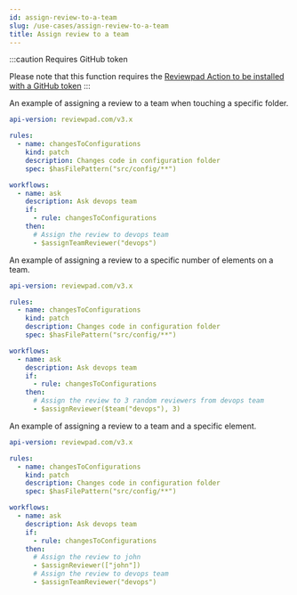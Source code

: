 ```yaml
---
id: assign-review-to-a-team
slug: /use-cases/assign-review-to-a-team
title: Assign review to a team
---
```


:::caution Requires GitHub token

Please note that this function requires the [Reviewpad Action to be installed with a GitHub token](/getting-started/installation-with-github-token)
:::

An example of assigning a review to a team when touching a specific folder.

```yaml
api-version: reviewpad.com/v3.x

rules:
  - name: changesToConfigurations
    kind: patch
    description: Changes code in configuration folder
    spec: $hasFilePattern("src/config/**")

workflows:
  - name: ask
    description: Ask devops team
    if:
      - rule: changesToConfigurations
    then:
      # Assign the review to devops team
      - $assignTeamReviewer("devops")
```

An example of assigning a review to a specific number of elements on a team.

```yaml
api-version: reviewpad.com/v3.x

rules:
  - name: changesToConfigurations
    kind: patch
    description: Changes code in configuration folder
    spec: $hasFilePattern("src/config/**")

workflows:
  - name: ask
    description: Ask devops team
    if:
      - rule: changesToConfigurations
    then:
      # Assign the review to 3 random reviewers from devops team
      - $assignReviewer($team("devops"), 3)
```

An example of assigning a review to a team and a specific element.

```yaml
api-version: reviewpad.com/v3.x

rules:
  - name: changesToConfigurations
    kind: patch
    description: Changes code in configuration folder
    spec: $hasFilePattern("src/config/**")

workflows:
  - name: ask
    description: Ask devops team
    if:
      - rule: changesToConfigurations
    then:
      # Assign the review to john
      - $assignReviewer(["john"])
      # Assign the review to devops team
      - $assignTeamReviewer("devops")
```
